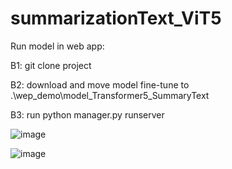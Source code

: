 # summarizationText_ViT5

Run model in web app: 

B1: git clone project

B2: download and move model fine-tune to .\wep_demo\model_Transformer5_SummaryText

B3: run python manager.py runserver

![image](https://github.com/dinhhaubmt1266/summarization_task_T5/assets/93081451/a78937a6-33f9-4ebb-995d-bc3d63bfa5a8)

![image](https://github.com/dinhhaubmt1266/summarization_task_T5/assets/93081451/c841d094-1261-4670-8923-709561872cc3)
